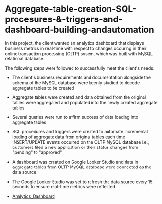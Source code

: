 # Aggregate-table-creation-SQL-procesures-&-triggers-and-dashboard-building-andautomation

In this project, the client wanted an analytics dashboard that displays business metrics in real-time with respect to changes occuring in their online transaction processing (OLTP) sysem, which was built with MySQL relational database.

The following steps were followed to successfully meet the client's needs.

- The client's business requirements and documentation alongside the schema of the MySQL database were keenly studied to decode aggregate tables to be created
- Aggregate tables were created and data obtained from the original tables were aggregated and populated into the newly created aggregate tables
- Several queries were run to affirm success of data loading into aggregate tables
- SQL procedures and triggers were created to automate incremental loading of aggregate data from original tables each time INSERT/UPDATE events occurred on the OLTP MySQL database  i.e., customers filed a new application or their status changed from "pending" to "approved"
- A dashboard was created on Google Looker Studio and data in aggregate tables from OLTP MySQL database were connected as the data source
- The Google Looker Studio was set to refresh the data source every 15 seconds to ensure real-time metrics were reflected 

- [Analytics_Dashboard](https://lookerstudio.google.com/reporting/0ba11fc9-d327-4932-8c10-8f25d8999c02/page/VUACD)
